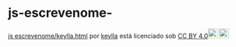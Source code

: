 # js-escrevenome-

<p xmlns:cc="http://creativecommons.org/ns#" xmlns:dct="http://purl.org/dc/terms/"><a property="dct:title" rel="cc :attributionURL" href="https://keyllaueoka.github.io/js-escrevenome-/keylla.html">js escrevenome/keylla.html</a> por <a rel="cc:attributionURL dct:creator" propriedade ="cc:attributionName" href="https://keyllaueoka.github.io/js-escrevenome-/keylla.html">keylla</a> está licenciado sob <a href="https://creativecommons.org/ licenças/by/4.0/?ref=chooser-v1" target="_blank" rel="license noopener noreferrer" style="display:inline-block;">CC BY 4.0<img style="height:22px!important; margem esquerda:3px;alinhamento vertical:texto inferior;" src="https://mirrors.creativecommons.org/presskit/icons/cc.svg?ref=chooser-v1" alt=""><img style="height:22px!important;margin-left:3px;vertical -align:texto inferior;" src="https://mirrors.creativecommons.org/presskit/icons/by.svg?ref=chooser-v1" alt=""></a></p>
